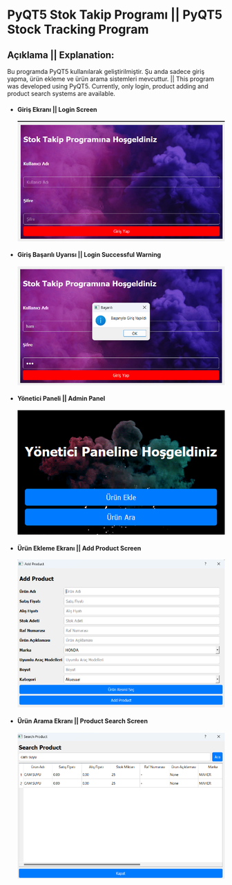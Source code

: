 # PyQT5 Stok Takip Programı || PyQT5 Stock Tracking Program

## Açıklama || Explanation:

Bu programda PyQT5 kullanılarak geliştirilmiştir. Şu anda sadece giriş yapma, ürün ekleme ve ürün arama sistemleri mevcuttur. || This program was developed using PyQT5. Currently, only login, product adding and product search systems are available.
- #### Giriş Ekranı || Login Screen
    ![Giriş Ekranı](appPhotos/p1.png)
- #### Giriş Başarılı Uyarısı || Login Successful Warning
    ![Giriş Başarılı Uyarısı](appPhotos/p2.png)
- #### Yönetici Paneli || Admin Panel
    ![Yönetici Paneli](appPhotos/p3.png)
- #### Ürün Ekleme Ekranı || Add Product Screen
    ![Ürün Ekleme Ekranı](appPhotos/p4.png)
- #### Ürün Arama Ekranı || Product Search Screen
    ![Ürün Arama Ekranı](appPhotos/p5.png)

